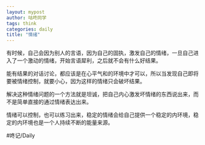 ```yaml
---
layout: mypost
author: 咕咚同学
tags: think 
categories: daily
title: "情绪"
---
```


有时候，自己会因为别人的言语，因为自己的固执，激发自己的情绪，一旦自己进入了一个激动的情绪，开始言语犀利，之后就不会有什么好结果。

能有结果的对话讨论，都应该是在心平气和的环境中才可以，所以当发现自己即将要被情绪控制，就要小心，因为这样的情绪只会破坏结果。

解决这种情绪问题的一个方法就是坦诚，把自己内心激发坏情绪的东西说出来，而不是简单直接的通过情绪表达出来。

情绪可以控制，也可以练习出来，稳定的情绪会给自己提供一个稳定的内环境，稳定的内环境也是一个人持续不断的能量来源。

#咚记/Daily 